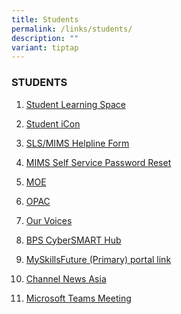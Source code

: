 ```yaml
---
title: Students
permalink: /links/students/
description: ""
variant: tiptap
---
```

<h3>STUDENTS</h3>
<p></p>
<ol data-tight="true" class="tight">
<li>
<p><a href="https://vle.learning.moe.edu.sg/login" rel="noopener noreferrer nofollow" target="_blank">Student Learning Space</a>
</p>
</li>
<li>
<p><a href="https://workspace.google.com/dashboard" rel="noopener noreferrer nofollow" target="_blank">Student iCon</a>
</p>
</li>
<li>
<p><a href="https://form.gov.sg/5d536818f0c5370012d1c890" rel="noopener noreferrer nofollow" target="_blank">SLS/MIMS Helpline Form</a>
</p>
</li>
<li>
<p><a href="https://portal.mims.moe.gov.sg/sspr/private/login" rel="noopener noreferrer nofollow" target="_blank">MIMS Self Service Password Reset</a>
</p>
</li>
<li>
<p><a href="https://www.moe.gov.sg/" rel="noopener noreferrer nofollow" target="_blank">MOE</a>
</p>
</li>
<li>
<p><a href="https://schoolibrary.moe.edu.sg/bendemeerpri/cgi-bin/spydus.exe/MSGTRN/WPAC/HOME" rel="noopener noreferrer nofollow" target="_blank">OPAC</a>
</p>
</li>
<li>
<p><a href="https://forms.gle/xMNWCqRyGimC8gsJ8" rel="noopener noreferrer nofollow" target="_blank">Our Voices</a>
</p>
</li>
<li>
<p><a href="https://sites.google.com/moe.edu.sg/bps-cybersmart-hub/home" rel="noopener nofollow" target="_blank">BPS CyberSMART Hub</a>
</p>
</li>
<li>
<p><a href="https://www.myskillsfuture.gov.sg/content/student/en/primary/about/myskillsfuture-for-students.html" rel="noopener nofollow" target="_blank">MySkillsFuture (Primary) portal link</a>
</p>
</li>
<li>
<p><a href="https://www.channelnewsasia.com/" rel="noopener noreferrer nofollow" target="_blank">Channel News Asia</a>
</p>
</li>
<li>
<p><a href="https://www.microsoft.com/en-sg/microsoft-teams/join-a-meeting" rel="noopener nofollow" target="_blank">Microsoft Teams Meeting</a>
</p>
</li>
</ol>
<p></p>